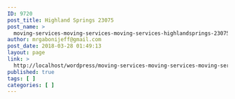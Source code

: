 ```yaml
---
ID: 9720
post_title: Highland Springs 23075
post_name: >
  moving-services-moving-services-moving-services-highlandsprings-23075
author: mrgabonijeff@gmail.com
post_date: 2018-03-28 01:49:13
layout: page
link: >
  http://localhost/wordpress/moving-services-moving-services-moving-services-highlandsprings-23075/
published: true
tags: [ ]
categories: [ ]
---
```

